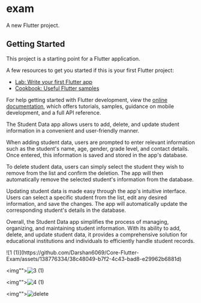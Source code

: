 # exam

A new Flutter project.

## Getting Started

This project is a starting point for a Flutter application.

A few resources to get you started if this is your first Flutter project:

- [Lab: Write your first Flutter app](https://docs.flutter.dev/get-started/codelab)
- [Cookbook: Useful Flutter samples](https://docs.flutter.dev/cookbook)

For help getting started with Flutter development, view the
[online documentation](https://docs.flutter.dev/), which offers tutorials,
samples, guidance on mobile development, and a full API reference.
<p>
  The Student Data app allows users to add, delete, and update student information in a convenient and user-friendly manner.

When adding student data, users are prompted to enter relevant information such as the student's name, age, gender, grade level, and contact details. Once entered, this information is saved and stored in the app's database.

To delete student data, users can simply select the student they wish to remove from the list and confirm the deletion. The app will then automatically remove the selected student's information from the database.

Updating student data is made easy through the app's intuitive interface. Users can select a specific student from the list, edit any desired information, and save the changes. The app will automatically update the corresponding student's details in the database.

Overall, the Student Data app simplifies the process of managing, organizing, and maintaining student information. With its ability to add, delete, and update student data, it provides a comprehensive solution for educational institutions and individuals to efficiently handle student records.
</p>
<img"">![1 (1)](https://github.com/Darshan6069/Core-Flutter-Exam/assets/138776334/38c48049-b7f2-4c43-bad8-e29962b6881d)

<img"">![3 (1)](https://github.com/Darshan6069/Core-Flutter-Exam/assets/138776334/15aedf31-3147-4d63-a908-ddb2e84d2b23)

<img"">![4 (1)](https://github.com/Darshan6069/Core-Flutter-Exam/assets/138776334/a1181bc4-5422-43e1-81f6-0b262a315d00)

<img"">![delete](https://github.com/Darshan6069/Core-Flutter-Exam/assets/138776334/86e83386-2e76-450d-8f59-3a6678cdf14c)

